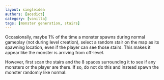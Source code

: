 ```yaml
---
layout: singleidea
authors: [aosdict]
category: [vanilla]
tags: [monster generation, stairs]
---
```

Occasionally, maybe 1% of the time a monster spawns during normal gameplay (not
during level creation), select a random stair on the map as its spawning
location, even if the player can see those stairs. This makes it appear like
the monster is arriving from off-level.

However, first scan the stairs and the 8 spaces surrounding it to see if any
monsters or the player are there. If so, do not do this and instead spawn the
monster randomly like normal.
